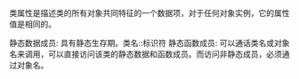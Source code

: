 类属性是描述类的所有对象共同特征的一个数据项，对于任何对象实例，它的属性值是相同的。

静态数据成员: 具有静态生存期。类名::标识符
静态函数成员: 可以通话类名或对象名来调用，可以直接访问该类的静态数据和函数成员。而访问非静态成员，必须通过对象名。

